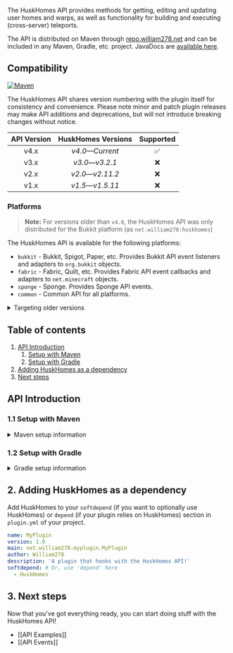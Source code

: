 The HuskHomes API provides methods for getting, editing and updating user homes and warps, as well as functionality for building and executing (cross-server) teleports.

The API is distributed on Maven through [repo.william278.net](https://repo.william278.net/#/releases/net/william278/huskhomes/) and can be included in any Maven, Gradle, etc. project. JavaDocs are [available here](https://repo.william278.net/javadoc/releases/net/william278/huskhomes/latest).

## Compatibility
[![Maven](https://repo.william278.net/api/badge/latest/releases/net/william278/huskhomes/huskhomes-common?color=00fb9a&name=Maven&prefix=v)](https://repo.william278.net/#/releases/net/william278/huskhomes/)

The HuskHomes API shares version numbering with the plugin itself for consistency and convenience. Please note minor and patch plugin releases may make API additions and deprecations, but will not introduce breaking changes without notice.

| API Version |  HuskHomes Versions  | Supported |
|:-----------:|:--------------------:|:---------:|
|    v4.x     | _v4.0&mdash;Current_ |     ✅     |
|    v3.x     | _v3.0&mdash;v3.2.1_  |     ❌     |
|    v2.x     | _v2.0&mdash;v2.11.2_ |     ❌     |
|    v1.x     | _v1.5&mdash;v1.5.11_ |     ❌     |

### Platforms
> **Note:** For versions older than `v4.6`, the HuskHomes API was only distributed for the Bukkit platform (as `net.william278:huskhomes`)

The HuskHomes API is available for the following platforms:

* `bukkit` - Bukkit, Spigot, Paper, etc. Provides Bukkit API event listeners and adapters to `org.bukkit` objects.
* `fabric` - Fabric, Quilt, etc. Provides Fabric API event callbacks and adapters to `net.minecraft` objects.
* `sponge` - Sponge. Provides Sponge API events.
* `common` - Common API for all platforms.

<details>
<summary>Targeting older versions</summary>

* The HuskHomes API was only distributed for the Bukkit module prior to `v4.6`; the artifact ID was `net.william278:huskhomes` instead of `net.william278.huskhomes:huskhomes-PLATFORM`.
* HuskHomes versions prior to `v4.3.1` are distributed on [JitPack](https://jitpack.io/#net.william278/HuskHomes2), and you will need to use the `https://jitpack.io` repository instead.
</details>

## Table of contents
1. [API Introduction](#1-api-introduction)
    1. [Setup with Maven](#11-setup-with-maven)
    2. [Setup with Gradle](#12-setup-with-gradle)
2. [Adding HuskHomes as a dependency](#2-adding-huskhomes-as-a-dependency)
3. [Next steps](#3-next-steps)

## API Introduction
### 1.1 Setup with Maven
<details>
<summary>Maven setup information</summary>

Add the repository to your `pom.xml` as per below. You can alternatively specify `/snapshots` for the repository containing the latest development builds (not recommended).
```xml
<repositories>
    <repository>
        <id>william278.net</id>
        <url>https://repo.william278.net/releases</url>
    </repository>
</repositories>
```
Add the dependency to your `pom.xml` as per below. Replace `VERSION` with the latest version of HuskHomes (without the v): ![Latest version](https://img.shields.io/github/v/tag/WiIIiam278/HuskHomes?color=%23282828&label=%20&style=flat-square). Note for Fabric you must append the target Minecraft version to the version number (e.g. `3.6.1+1.20.1`).
```xml
<dependency>
    <groupId>net.william278.huskhomes</groupId>
    <artifactId>huskhomes-PLATFORM</artifactId>
    <version>VERSION</version>
    <scope>provided</scope>
</dependency>
```
</details>

### 1.2 Setup with Gradle
<details>
<summary>Gradle setup information</summary>

Add the dependency as per below to your `build.gradle`. You can alternatively specify `/snapshots` for the repository containing the latest development builds (not recommended).
```groovy
allprojects {
	repositories {
		maven { url 'https://repo.william278.net/releases' }
	}
}
```
Add the dependency as per below. Replace `VERSION` with the latest version of HuskHomes (without the v): ![Latest version](https://img.shields.io/github/v/tag/WiIIiam278/HuskHomes?color=%23282828&label=%20&style=flat-square). Note for Fabric you must append the target Minecraft version to the version number (e.g. `3.6.1+1.20.1`).

```groovy
dependencies {
    compileOnly 'net.william278.huskhomes:huskhomes-PLATFORM:VERSION'
}
```
</details>

## 2. Adding HuskHomes as a dependency
Add HuskHomes to your `softdepend` (if you want to optionally use HuskHomes) or `depend` (if your plugin relies on HuskHomes) section in `plugin.yml` of your project.

```yaml
name: MyPlugin
version: 1.0
main: net.william278.myplugin.MyPlugin
author: William278
description: 'A plugin that hooks with the HuskHomes API!'
softdepend: # Or, use 'depend' here
  - HuskHomes
```

## 3. Next steps
Now that you've got everything ready, you can start doing stuff with the HuskHomes API!
- [[API Examples]]
- [[API Events]]
